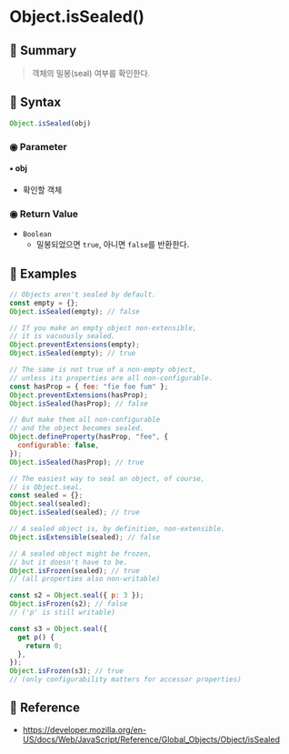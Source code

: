 # Object.isSealed()
## 📌 Summary
> 객체의 밀봉(seal) 여부를 확인한다.
## 📌 Syntax
```js
Object.isSealed(obj)
```
### ◉ Parameter
#### ▪︎ obj
- 확인할 객체
### ◉ Return Value
- `Boolean`
	- 밀봉되었으면 `true`, 아니면 `false`를 반환한다.
## 📌 Examples
```js
// Objects aren't sealed by default.
const empty = {};
Object.isSealed(empty); // false

// If you make an empty object non-extensible,
// it is vacuously sealed.
Object.preventExtensions(empty);
Object.isSealed(empty); // true

// The same is not true of a non-empty object,
// unless its properties are all non-configurable.
const hasProp = { fee: "fie foe fum" };
Object.preventExtensions(hasProp);
Object.isSealed(hasProp); // false

// But make them all non-configurable
// and the object becomes sealed.
Object.defineProperty(hasProp, "fee", {
  configurable: false,
});
Object.isSealed(hasProp); // true

// The easiest way to seal an object, of course,
// is Object.seal.
const sealed = {};
Object.seal(sealed);
Object.isSealed(sealed); // true

// A sealed object is, by definition, non-extensible.
Object.isExtensible(sealed); // false

// A sealed object might be frozen,
// but it doesn't have to be.
Object.isFrozen(sealed); // true
// (all properties also non-writable)

const s2 = Object.seal({ p: 3 });
Object.isFrozen(s2); // false
// ('p' is still writable)

const s3 = Object.seal({
  get p() {
    return 0;
  },
});
Object.isFrozen(s3); // true
// (only configurability matters for accessor properties)
```
## 📌 Reference
- https://developer.mozilla.org/en-US/docs/Web/JavaScript/Reference/Global_Objects/Object/isSealed